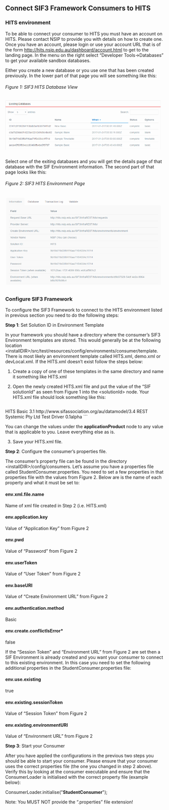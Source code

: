 Connect SIF3 Framework Consumers to HITS
----------------------------------------

### HITS environment

To be able to connect your consumer to HITS you must have an account on
HITS. Please contact NSIP to provide you with details on how to create
one. Once you have an account, please login or use your account URL that
is of the form <http://hits.nsip.edu.au/dashboard/account.html> to get
to the landing page. In the menu on the right select “Developer
Tools-&gt;Databases” to get your available sandbox databases.

Either you create a new database or you use one that has been created
previously. In the lower part of that page you will see something like
this:

###### Figure 1: SIF3 HITS Database View

![](figure1.png)

Select one of the exiting databases and you will get the details page of
that database with the SIF Environment information. The second part of
that page looks like this:

###### Figure 2: SIF3 HITS Environment Page

![](figure2.png)

### Configure SIF3 Framework 

To configure the SIF3 Framework to connect to the HITS environment
listed in previous section you need to do the following steps:

**Step 1**: Set Solution ID in Environment Template

In your framework you should have a directory where the consumer’s SIF3
Environment templates are stored. This would generally be at the
following location
&lt;installDIR&gt;/src/test/resources/config/environments/consumer/template.
There is most likely an environment template called HITS.xml, demo.xml
or devLocal.xml. If the HITS.xml doesn’t exist follow the steps below:

1.  Create a copy of one of these templates in the same directory and
    name it something like HITS.xml

2.  Open the newly created HITS.xml file and put the value of the “SIF
    solutionId” as seen from Figure 1 into the &lt;solutionId&gt; node.
    Your HITS.xml file should look something like this:
    
    ```

   <environment xmlns="http://www.sifassociation.org/infrastructure/3.1">
  <solutionId>HITS</solutionId>
  <authenticationMethod>Basic</authenticationMethod>
  <instanceId/>
  <userToken/>
  <consumerName></consumerName>
  <applicationInfo>
    <applicationKey></applicationKey>
    <supportedInfrastructureVersion>3.1</supportedInfrastructureVersion>
  <dataModelNamespace>http://www.sifassociation.org/au/datamodel/3.4</dataModelNamespace>
    <transport>REST</transport>
    <applicationProduct>
      <vendorName>Systemic Pty Ltd</vendorName>
      <productName>Test Driver</productName>
      <productVersion>0.1alpha</productVersion>
    </applicationProduct>
  </applicationInfo>
</environment>
```

   You can change the values under the **applicationProduct** node to any value that is applicable to you. Leave everything else as      is.

3.  Save your HITS.xml file.

**Step 2**: Configure the consumer’s properties file.

The consumer’s property file can be found in the directory
&lt;installDIR&gt;/config/consumers. Let’s assume you have a properties
file called StudentConsumer.properties. You need to set a few properties
in that properties file with the values from Figure 2. Below are is the
name of each property and what it must be set to:

#### env.xml.file.name

Name of xml file created in Step 2 (i.e. HITS.xml)

#### env.application.key

Value of “Application Key” from Figure 2

#### env.pwd

Value of “Password” from Figure 2

#### env.userToken

Value of “User Token” from Figure 2

#### env.baseURI

Value of “Create Environment URL” from Figure 2

#### env.authentication.method

Basic

#### env.create.conflictIsError\*

false

If the “Session Token” and “Environment URL” from Figure 2 are set then
a SIF Environment is already created and you want your consumer to
connect to this existing environment. In this case you need to set the
following additional properties in the StudentConsumer.properties file:

#### env.use.existing

true

#### env.existing.sessionToken

Value of “Session Token” from Figure 2

#### env.existing.environmentURI

Value of “Environment URL” from Figure 2

**Step 3**: Start your Consumer

After you have applied the configurations in the previous two steps you
should be able to start your consumer. Please ensure that your consumer
uses the correct properties file (the one you changed in step 2 above).
Verify this by looking at the consumer executable and ensure that the
ConsumerLoader is initialised with the correct property file (example
below):

ConsumerLoader.initialise("**StudentConsumer**");

Note: You MUST NOT provide the “.properties” file extension!

#####

